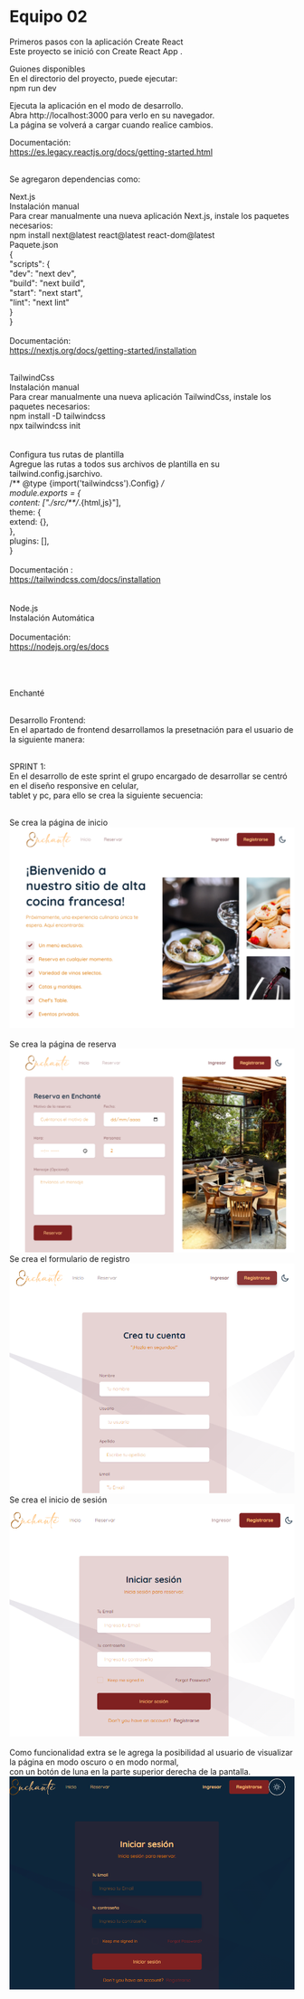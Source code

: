 # Equipo 02



Primeros pasos con la aplicación Create React <br>
Este proyecto se inició con Create React App .

Guiones disponibles <br>
En el directorio del proyecto, puede ejecutar:<br>
npm run dev

Ejecuta la aplicación en el modo de desarrollo. <br>
Abra http://localhost:3000 para verlo en su navegador.<br>
La página se volverá a cargar cuando realice cambios.<br>

Documentación:<br>
https://es.legacy.reactjs.org/docs/getting-started.html<br><br>

Se agregaron dependencias como: <br>

Next.js<br>
Instalación manual<br>
Para crear manualmente una nueva aplicación Next.js, instale los paquetes necesarios:<br>
npm install next@latest react@latest react-dom@latest<br>
Paquete.json<br>
{<br>
  "scripts": {<br>
    "dev": "next dev",<br>
    "build": "next build",<br>
    "start": "next start",<br>
    "lint": "next lint"<br>
  }<br>
}<br>
<br>
Documentación:<br>
https://nextjs.org/docs/getting-started/installation<br><br>

TailwindCss<br>
Instalación manual<br>
Para crear manualmente una nueva aplicación TailwindCss, instale los paquetes necesarios:<br>
npm install -D tailwindcss<br>
npx tailwindcss init<br>
<br><br>
Configura tus rutas de plantilla <br>
Agregue las rutas a todos sus archivos de plantilla en su tailwind.config.jsarchivo.<br>
/** @type {import('tailwindcss').Config} */<br>
module.exports = {<br>
  content: ["./src/**/*.{html,js}"],<br>
  theme: {<br>
    extend: {},<br>
  },<br>
  plugins: [],<br>
}<br>
<br>
Documentación :<br>
https://tailwindcss.com/docs/installation<br>
<br><br>
Node.js<br>
Instalación Automática<br><br>
Documentación:<br>
https://nodejs.org/es/docs<br>
<br><br><br>

Enchanté<br><br>

Desarrollo Frontend:<br> 
En el apartado de frontend desarrollamos la presetnación para el usuario de la siguiente manera:<br><br> 

SPRINT 1:<br>
En el desarrollo de este sprint el grupo encargado de desarrollar se centró en el diseño responsive en celular,<br>
tablet y pc, para ello se crea la siguiente secuencia: <br> <br>

Se crea la página de inicio <br>
![Alt text](image.png)<br><br>
Se crea la página de reserva <br>
![Alt text](image-1.png)<br>
Se crea el formulario de registro<br>
![Alt text](image-2.png)<br>
Se crea el inicio de sesión <br>
![Alt text](image-3.png)<br>
<br>
Como funcionalidad extra se le agrega la posibilidad al usuario de visualizar la página en modo oscuro o en modo normal,<br>
con un botón de luna en la parte superior derecha de la pantalla. <br>
![Alt text](image-4.png)<br>
